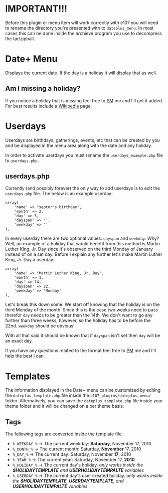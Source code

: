 
# IMPORTANT!!!

Before this plugin or menu item will work correctly with e107 you will need to rename the directory you're presented with to `dateplus_menu`. In most cases this can be done
inside the archieve program you use to decompress the tar/zipball.


# Date+ Menu

Displays the current date. If the day is a holiday it will display that as well.

## Am I missing a holiday?

If you notice a holiday that is missing feel free to [PM](http://e107.org/e107_plugins/pm/pm.php?send.37) me and I'll get it added. For best results include a [Wikipedia](http://en.wikipedia.org/wiki/Main_Page) page.


# Userdays

Userdays are birthdays, gatherings, events, etc that can be created by you and be displayed in the menu area along with the date and any holiday.

In order to activate userdays you must rename the `userdays_example.php` file to `userdays.php`.

## userdays.php

Currently (and possibly forever) the only way to add userdays is to edit the `userdays.php` file. The below is an example userday:

	array(
		'name' => "septor's birthday",
		'month' => 2,
		'day' => 5,
		'dayspan' => '',
		'weekday' => ''
	),

In every userday there are two optional values: `dayspan` and `weekday`. Why? Well, an example of a holiday that would benefit from this method is Martin Luther King, Jr. Day since
it's observed on the third Monday of January instead of on a set day. Before I explain any further let's make Martin Luther King, Jr. Day a userday:

	array(
		'name' => "Martin Luther King, Jr. Day",
		'month' => 1,
		'day' => 14,
		'dayspan' => 22,
		'weekday' => 'Monday'
	),

Let's break this down some. We start off knowing that the holiday is on the third Monday of the month. Since this is the case two weeks need to pass therefor `day` needs to be greater
than the 14th. We don't want to go any further than three weeks, however, so the holiday has to be before the 22nd. `weekday` should be obvious!

With all that said it should be known that if `dayspan` isn't set then `day` will be an exact day.

If you have any questions related to the format feel free to [PM](http://e107.org/e107_plugins/pm/pm.php?send.37) me and I'll help the best I can.


# Templates

The information displayed in the Date+ menu can be customized by editing the `dateplus_template.php` file inside the `e107_plugins/dateplus_menu/` folder.
Alternatively, you can save the `dateplus_template.php` file inside your theme folder and it will be changed on a per theme basis.

## Tags

The following tags are converted inside the template file:

* `%_WEEKDAY_%` → The current weekday: **Saturday**, November 17, 2010
* `%_MONTH_%` → The current month: Saturday, **November** 17, 2010
* `%_DAY_%` → The current day: Saturday, November **17**, 2010
* `%_YEAR_%` → The current year: Saturday, November 17, **2010**
* `%_HOLIDAY_%` → The current day's holiday. *only works inside the **$HOLIDAYTEMPLATE** and **USERHOLIDAYTEMPALTE** variables*
* `%_USERDAY_%` → The current day's user created holiday. *only works inside the **$HOLIDAYTEMPLATE**, **USERDAYTEMPLATE**, and **USERHOLIDAYTEMPALTE** variables*